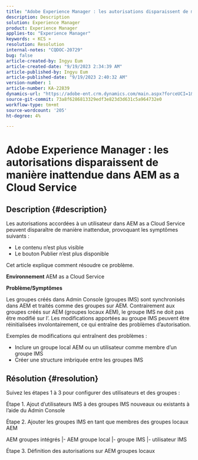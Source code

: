 ```yaml
---
title: "Adobe Experience Manager : les autorisations disparaissent de manière inattendue dans AEM as a Cloud Service"
description: Description
solution: Experience Manager
product: Experience Manager
applies-to: "Experience Manager"
keywords: « KCS »
resolution: Resolution
internal-notes: "CQDOC-20729"
bug: false
article-created-by: Ingyu Eum
article-created-date: "9/19/2023 2:34:39 AM"
article-published-by: Ingyu Eum
article-published-date: "9/19/2023 2:40:32 AM"
version-number: 1
article-number: KA-22839
dynamics-url: "https://adobe-ent.crm.dynamics.com/main.aspx?forceUCI=1&pagetype=entityrecord&etn=knowledgearticle&id=7283860f-9556-ee11-be6f-6045bd006268"
source-git-commit: 73a8f6286813329edf3e823d3d631c5a964732e0
workflow-type: tm+mt
source-wordcount: '205'
ht-degree: 4%

---
```


# Adobe Experience Manager : les autorisations disparaissent de manière inattendue dans AEM as a Cloud Service

## Description {#description}


Les autorisations accordées à un utilisateur dans AEM as a Cloud Service peuvent disparaître de manière inattendue, provoquant les symptômes suivants :
- Le contenu n’est plus visible
- Le bouton Publier n’est plus disponible

Cet article explique comment résoudre ce problème.

<b>Environnement</b>
AEM as a Cloud Service



<b>Problème/Symptômes</b>

Les groupes créés dans Admin Console (groupes IMS) sont synchronisés dans AEM et traités comme des groupes sur AEM. Contrairement aux groupes créés sur AEM (groupes locaux AEM), le groupe IMS ne doit pas être modifié sur l’. Les modifications apportées au groupe IMS peuvent être réinitialisées involontairement, ce qui entraîne des problèmes d’autorisation.

Exemples de modifications qui entraînent des problèmes :
- Inclure un groupe local AEM ou un utilisateur comme membre d’un groupe IMS
- Créer une structure imbriquée entre les groupes IMS


## Résolution {#resolution}


Suivez les étapes 1 à 3 pour configurer des utilisateurs et des groupes :

Étape 1. Ajout d’utilisateurs IMS à des groupes IMS nouveaux ou existants à l’aide du Admin Console

Étape 2. Ajouter les groupes IMS en tant que membres des groupes locaux AEM

AEM groupes intégrés |- AEM groupe local |- groupe IMS |- utilisateur IMS

Étape 3. Définition des autorisations sur AEM groupes locaux
